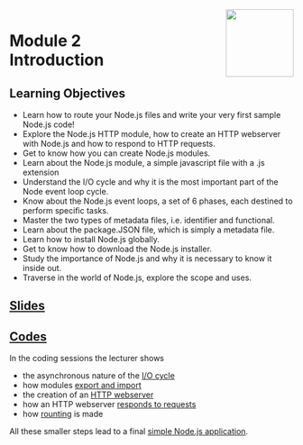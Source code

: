 <a href="../">
  <img src="/img/Secure_Full_Stack_MEAN_Developer_logo.png" width="120" align="right">
</a>

# Module 2 <br> Introduction

## Learning Objectives
- Learn how to route your Node.js files and write your very first sample Node.js code!
- Explore the Node.js HTTP module, how to create an HTTP webserver with Node.js and how to respond to HTTP requests.
- Get to know how you can create Node.js modules.
- Learn about the Node.js module, a simple javascript file with a .js extension
- Understand the I/O cycle and why it is the most important part of the Node event loop cycle.
- Know about the Node.js event loops, a set of 6 phases, each destined to perform specific tasks.
- Master the two types of metadata files, i.e. identifier and functional.
- Learn about the package.JSON file, which is simply a metadata file.
- Learn how to install Node.js globally.
- Get to know how to download the Node.js installer.
- Study the importance of Node.js and why it is necessary to know it inside out.
- Traverse in the world of Node.js, explore the scope and uses.

## [Slides](./Slides/README.md)

## [Codes](./Codes)

In the coding sessions the lecturer shows
- the asynchronous nature of the [I/O cycle](./Codes/IO%20Cycle/iocycle.js)
- how modules [export and import](./Codes/Modules)
- the creation of an [HTTP webserver](./Codes/Creating%20HTTP%20Webserver/app.js)
- how an HTTP webserver [responds to requests](./Codes/Responding%20to%20HTTP%20Requests)
- how [rounting](./Codes/Routing/app.js) is made 

All these smaller steps lead to a final [simple Node.js application](./Codes/Simple%20Node%20App). 
